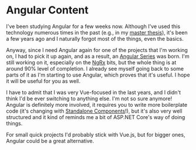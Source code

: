# Angular Content

I've been studying Angular for a few weeks now. Although I've used this
technology numerous times in the past (e.g., in my [master
thesis](../projects/mjiot.md)), it's been a few years ago and I naturally forgot
most of the things, even the basics.

Anyway, since I need Angular again for one of the projects that I'm working on,
I had to pick it up again, and as a result, an [Angular
Series](../programming/angular/components.md) was born. I'm still working on it,
especially on the [NgRx](../programming/angular/ngrx.md) bits, but the whole
thing is at around 90% level of completion. I already see myself going back to
some parts of it as I'm starting to use Angular, which proves that it's useful.
I hope it will be useful for you as well.

I have to admit that I was very Vue-focused in the last years, and I didn't
think I'd be ever switching to anything else. I'm not so sure anymore! Angular
is definitely more involved, it requires you to write more boilerplate code
(it's changing with [Standalone
Components](../programming/angular/standalone-components.md)!), but it's also
very well structured and it kind of reminds me a bit of ASP.NET Core's way of
doing things.

For small quick projects I'd probably stick with Vue.js, but for bigger ones,
Angular could be a great alternative.

